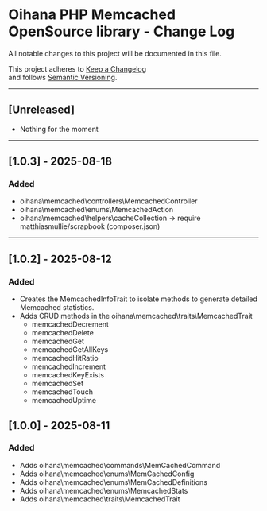 # Oihana PHP Memcached OpenSource library - Change Log

All notable changes to this project will be documented in this file.

This project adheres to [Keep a Changelog](https://keepachangelog.com/en/1.0.0/)  
and follows [Semantic Versioning](https://semver.org/spec/v2.0.0.html).

---

## [Unreleased]

- Nothing for the moment

---

## [1.0.3] - 2025-08-18

### Added

- oihana\memcached\controllers\MemcachedController
- oihana\memcached\enums\MemcachedAction
- oihana\memcached\helpers\cacheCollection -> require matthiasmullie/scrapbook (composer.json)

---

## [1.0.2] - 2025-08-12

### Added

- Creates the MemcachedInfoTrait to isolate methods to generate detailed Memcached statistics.
- Adds CRUD methods in the oihana\memcached\traits\MemcachedTrait
  - memcachedDecrement
  - memcachedDelete
  - memcachedGet
  - memcachedGetAllKeys
  - memcachedHitRatio
  - memcachedIncrement
  - memcachedKeyExists
  - memcachedSet
  - memcachedTouch
  - memcachedUptime
 

## [1.0.0] - 2025-08-11

### Added

- Adds oihana\memcached\commands\MemCachedCommand
- Adds oihana\memcached\enums\MemCachedConfig
- Adds oihana\memcached\enums\MemCachedDefinitions
- Adds oihana\memcached\enums\MemcachedStats
- Adds oihana\memcached\traits\MemcachedTrait
